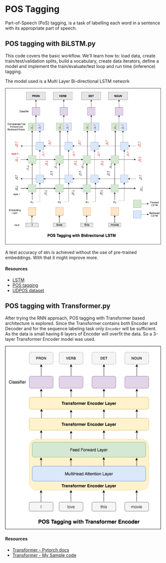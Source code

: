 # POS Tagging

Part-of-Speech (PoS) tagging, is a task of labelling each word in a sentence with its appropriate part of speech.

## POS tagging with BiLSTM.py

This code covers the basic workflow. We'll learn how to: load data, create train/test/validation splits, build a vocabulary, create data iterators, define a model and implement the train/evaluate/test loop and run time (inference) tagging.

The model used is a Multi Layer Bi-directional LSTM network

![sentiment](../../../assets/images/applications/classification/pos_lstm.png)

A test accuracy of `88%` is achieved without the use of pre-trained embeddings. With that it might improve more.

#### Resources

- [LSTM](https://github.com/graviraja/100-Days-of-NLP/blob/master/architectures/RNN.ipynb)
- [POS tagging](https://github.com/bentrevett/pytorch-pos-tagging/)
- [UDPOS dataset](https://pytorch.org/text/datasets.html#udpos)


## POS tagging with Transformer.py

After trying the RNN approach, POS tagging with Transformer based architecture is explored. Since the Transformer contains both Encoder and Decoder and for the sequence labeling task only `Encoder` will be sufficient. As the data is small having 6 layers of Encoder will overfit the data. So a 3-layer Transformer Encoder model was used.

![pos](../../../assets/images/applications/classification/pos_transformer.png)

#### Resources

- [Transformer - Pytorch docs](https://pytorch.org/docs/stable/nn.html#transformer)
- [Transformer - My Sample code](https://github.com/graviraja/100-Days-of-NLP/blob/master/architectures/transformer.py)